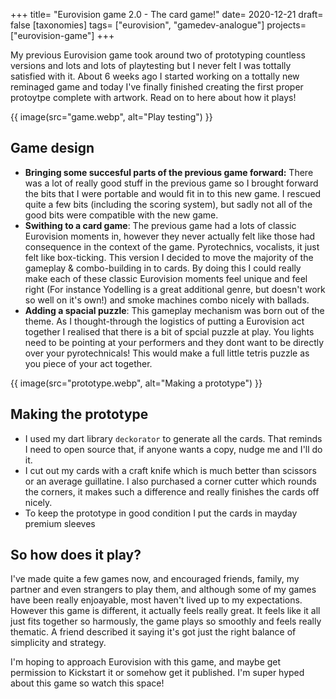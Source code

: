 +++
title= "Eurovision game 2.0 - The card game!"
date= 2020-12-21
draft= false
[taxonomies]
tags= ["eurovision", "gamedev-analogue"]
projects= ["eurovision-game"]
+++

My previous Eurovision game took around two of prototyping countless versions and lots and lots of playtesting but I never felt I was tottally satisfied with it. About 6 weeks ago I started working on a tottally new reminaged game and today I've finally finished creating the first proper protoytpe complete with artwork. Read on to here about how it plays!

{{ image(src="game.webp", alt="Play testing") }}

## Game design

- **Bringing some succesful parts of the previous game forward:** There was a lot of really good stuff in the previous game so I brought forward the bits that I were portable and would fit in to this new game. I rescued quite a few bits (including the scoring system), but sadly not all of the good bits were compatible with the new game.
- **Swithing to a card game**: The previous game had a lots of classic Eurovision moments in, however they never actually felt like those had consequence in the context of the game. Pyrotechnics, vocalists, it just felt like box-ticking. This version I decided to move the majority of the gameplay & combo-building in to cards. By doing this I could really make each of these classic Eurovision moments feel unique and feel right (For instance Yodelling is a great additional genre, but doesn't work so well on it's own!) and smoke machines combo nicely with ballads.
- **Adding a spacial puzzle**: This gameplay mechanism was born out of the theme. As I thought-through the logistics of putting a Eurovision act together I realised that there is a bit of spcial puzzle at play. You lights need to be pointing at your performers and they dont want to be directly over your pyrotechnicals! This would make a full little tetris puzzle as you piece of your act together.

{{ image(src="prototype.webp", alt="Making a prototype") }}

## Making the prototype

- I used my dart library `deckorator` to generate all the cards. That reminds I need to open source that, if anyone wants a copy, nudge me and I'll do it.
- I cut out my cards with a craft knife which is much better than scissors or an average guillatine. I also purchased a corner cutter which rounds the corners, it makes such a difference and really finishes the cards off nicely.
- To keep the prototype in good condition I put the cards in mayday premium sleeves

## So how does it play?

I've made quite a few games now, and encouraged friends, family, my partner and even strangers to play them, and although some of my games have been really enjoayable, most haven't lived up to my expectations. However this game is different, it actually feels really great. It feels like it all just fits together so harmously, the game plays so smoothly and feels really thematic. A friend described it saying it's got just the right balance of simplicity and strategy.

I'm hoping to approach Eurovision with this game, and maybe get permission to Kickstart it or somehow get it published. I'm super hyped about this game so watch this space!
